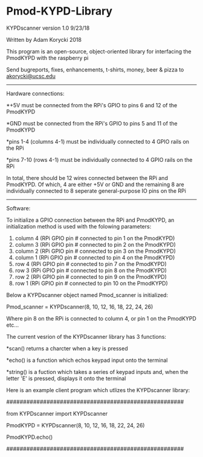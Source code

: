 # Pmod-KYPD-Library
KYPDscanner version 1.0 9/23/18

Written by Adam Korycki 2018

This program is an open-source, object-oriented library for interfacing the PmodKYPD with the raspberry pi

Send bugreports, fixes, enhancements, t-shirts, money, beer & pizza to akorycki@ucsc.edu
__________________________________________________________________________________________________________
Hardware connections:

*+5V must be connected from the RPi's GPIO to pins 6 and 12 of the PmodKYPD 

*GND must be connected from the RPi's GPIO to pins 5 and 11 of the PmodKYPD

*pins 1-4 (columns 4-1) must be individually connected to 4 GPIO rails on the RPi

*pins 7-10 (rows 4-1) must be individually connected to 4 GPIO rails on the RPi

In total, there should be 12 wires connected between the RPi and PmodKYPD. Of which, 4 are either +5V or GND 
and the remaining 8 are individually connected to 8 seperate general-purpose IO pins on the RPi

__________________________________________________________________________________________________________
Software:

To initialize a GPIO connection between the RPi and PmodKYPD, an initialization method is used with the 
folowing parameters:

1) column 4 (RPi GPIO pin # connected to pin 1 on the PmodKYPD)
2) column 3 (RPi GPIO pin # connected to pin 2 on the PmodKYPD)
3) column 2 (RPi GPIO pin # connected to pin 3 on the PmodKYPD)
4) column 1 (RPi GPIO pin # connected to pin 4 on the PmodKYPD)
5) row 4 (RPi GPIO pin # connected to pin 7 on the PmodKYPD)
6) row 3 (RPi GPIO pin # connected to pin 8 on the PmodKYPD)
7) row 2 (RPi GPIO pin # connected to pin 9 on the PmodKYPD)
8) row 1 (RPi GPIO pin # connected to pin 10 on the PmodKYPD)

Below a KYPDscanner object named Pmod_scanner is initialized:

Pmod_scanner = KYPDscanner(8, 10, 12, 16, 18, 22, 24, 26)

Where pin 8 on the RPi is connected to column 4, or pin 1 on the PmodKYPD etc...

The current vesrion of the KYPDscanner library has 3 functions:

*scan() returns a charcter when a key is pressed

*echo() is a function which echos keypad input onto the terminal

*string() is a fuction which takes a series of keypad inputs and, when the letter 'E' is pressed, displays
it onto the terminal


Here is an example client program which utlizes the KYPDscanner library:

#####################################################

from KYPDscanner import KYPDscanner

PmodKYPD = KYPDscanner(8, 10, 12, 16, 18, 22, 24, 26)

PmodKYPD.echo()

#####################################################
